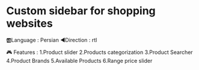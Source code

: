 # Custom sidebar for shopping websites
:ab:Language : Persian
:arrow_backward:Direction : rtl 

🎮 Features : 
1.Product slider 
2.Products categorization
3.Product Searcher
4.Product Brands
5.Available Products
6.Range price slider
